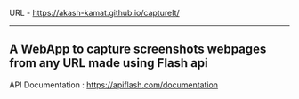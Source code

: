 URL - https://akash-kamat.github.io/captureIt/
***********************************************

A WebApp to capture screenshots webpages from any URL made using Flash api
--------------------------------------------------------------------------

API Documentation : https://apiflash.com/documentation


